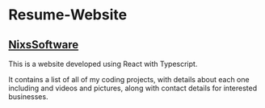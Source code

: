 # Resume-Website
## [NixsSoftware](https://www.nixssoftware.com/)

This is a website developed using React with Typescript.

It contains a list of all of my coding projects, with details about each one including and videos and pictures, along with contact details for interested businesses.
